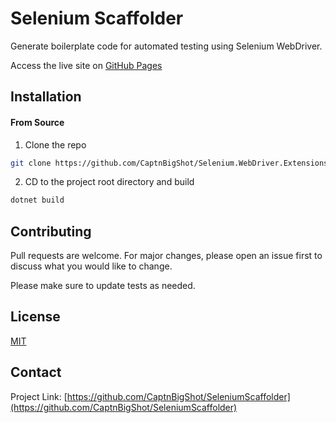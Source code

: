 # Selenium Scaffolder
Generate boilerplate code for automated testing using Selenium WebDriver.

Access the live site on [GitHub Pages](https://captnbigshot.github.io/SeleniumScaffolder)

## Installation

#### From Source
1. Clone the repo
```sh
git clone https://github.com/CaptnBigShot/Selenium.WebDriver.Extensions.git
```
2. CD to the project root directory and build
```sh
dotnet build
```

## Contributing
Pull requests are welcome. For major changes, please open an issue first to discuss what you would like to change.

Please make sure to update tests as needed.


## License
[MIT](https://choosealicense.com/licenses/mit/)


## Contact
Project Link: [https://github.com/CaptnBigShot/SeleniumScaffolder](https://github.com/CaptnBigShot/SeleniumScaffolder)
